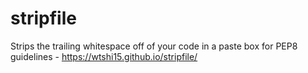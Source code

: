 # stripfile
Strips the trailing whitespace off of your code in a paste box for PEP8 guidelines - https://wtshi15.github.io/stripfile/
